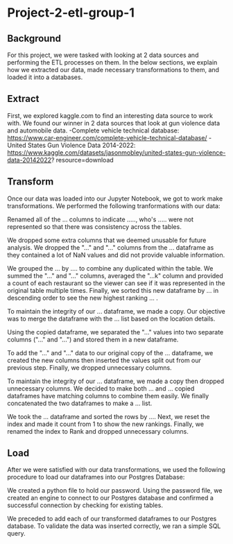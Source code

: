 # Project-2-etl-group-1

## Background

For this project, we were tasked with looking at 2 data sources and performing the ETL processes on them. In the below sections, we explain how we extracted our data, made necessary transformations to them, and loaded it into a databases.


## Extract

First, we explored kaggle.com to find an interesting data source to work with. We found our winner in 2 data sources that look at gun violence data and automobile data.
    -Complete vehicle technical database:  https://www.car-engineer.com/complete-vehicle-technical-database/ 
    -United States Gun Violence Data 2014-2022: https://www.kaggle.com/datasets/jasonmobley/united-states-gun-violence-data-20142022? resource=download

## Transform

Once our data was loaded into our Jupyter Notebook, we got to work make transformations. We performed the following tranformations with our data:


Renamed all of the ... columns to indicate ....., who's ..... were not represented so that there was consistency across the tables.


We dropped some extra columns that we deemed unusable for future analysis. We dropped the "..." and "..." columns from the ... dataframe as they contained a lot of NaN values and did not provide valuable information.


We grouped the ... by .... to combine any duplicated within the table. We summed the "..." and "..." columns, averaged the "...k" column and provided a count of each restaurant so the viewer can see if it was represented in the original table multiple times. Finally, we sorted this new dataframe by ... in descending order to see the new highest ranking ... .


To maintain the integrity of our ... dataframe, we made a copy. Our objective was to merge the dataframe with the ... list based on the location details.


Using the copied dataframe, we separated the "..." values into two separate columns ("..." and "...") and stored them in a new dataframe.


To add the "..." and "..." data to our original copy of the ... dataframe, we created the new columns then inserted the values split out from our previous step. Finally, we dropped unnecessary columns.


To maintain the integrity of our ... dataframe, we made a copy then dropped unnecessary columns. We decided to make both ... and ... copied dataframes have matching columns to combine them easily. We finally concatenated the two dataframes to make a ... list.


We took the ... dataframe and sorted the rows by .... Next, we reset the index and made it count from 1 to show the new rankings. Finally, we renamed the index to Rank and dropped unnecessary columns.

## Load


After we were satisfied with our data transformations, we used the following procedure to load our dataframes into our Postgres Database:

We created a python file to hold our password. Using the password file, we created an engine to connect to our Postgres database and confirmed a successful connection by checking for existing tables.


We preceded to add each of our transformed dataframes to our Postgres database. To validate the data was inserted correctly, we ran a simple SQL query.
